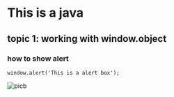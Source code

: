 # This is a java
## topic 1: working with window.object
### how to show alert
```
window.alert('This is a alert box');
```
![picb](https://user-images.githubusercontent.com/95132115/143728051-5919130e-aa4b-475f-898e-19051a02def3.png)
